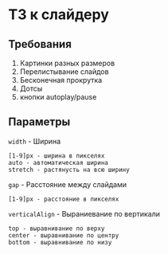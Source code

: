 # ТЗ к слайдеру

## Требования

1. Картинки разных размеров
2. Перелистывание слайдов
3. Бесконечная прокрутка
4. Дотсы
5. кнопки autoplay/pause

## Параметры

`width` - Ширина

    [1-9]px - ширина в пикселях
    auto - автоматическая ширина
    stretch - растянусть на всю ширину

`gap` - Расстояние между слайдами

    [1-9]px - расстояние в пикселях

`verticalAlign` - Выраниевание по вертикали

    top - выравнивание по верху
    center - выравнивание по центру
    bottom - выравнивание по низу





